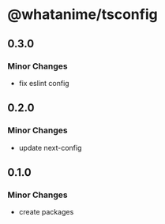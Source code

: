 # @whatanime/tsconfig

## 0.3.0

### Minor Changes

- fix eslint config

## 0.2.0

### Minor Changes

- update next-config

## 0.1.0

### Minor Changes

- create packages
